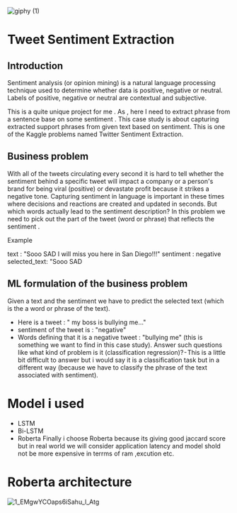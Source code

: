 ![giphy (1)](https://user-images.githubusercontent.com/57909909/168902321-760c3caf-864f-4f2c-b5ee-6199863df92f.gif)

# Tweet Sentiment Extraction
## Introduction

Sentiment analysis (or opinion mining) is a natural language processing technique used to determine whether data is positive, negative or neutral. Labels of positive, negative or neutral are contextual and subjective.

This is a quite unique project for me . As , here I need to extract phrase from a sentence base on some sentiment .
This case study is about capturing extracted support phrases from given text based on sentiment. This is one of the Kaggle problems named Twitter Sentiment Extraction.

## Business problem
With all of the tweets circulating every second it is hard to tell whether the sentiment behind a specific tweet will impact a company or a person's brand for being viral (positive) or devastate profit because it strikes a negative tone. Capturing sentiment in language is important in these times where decisions and reactions are created and updated in seconds. But which words actually lead to the sentiment description? In this problem we need to pick out the part of the tweet (word or phrase) that reflects the sentiment .

Example

text : "Sooo SAD I will miss you here in San Diego!!!"
sentiment : negative
selected_text: "Sooo SAD

## ML formulation of the business problem

Given a text and the sentiment we have to predict the selected text (which is the a word or phrase of the text).
- Here is a tweet : " my boss is bullying me…"
- sentiment of the tweet is : "negative"
- Words defining that it is a negative tweet : "bullying me" (this is something we want to find in this case study).
Answer such questions like what kind of problem is it (classification regression)? - This is a little bit difficult to answer but i would say it is a classification task but in a different way (because we have to classify the phrase of the text associated with sentiment).

# Model i used 
- LSTM
- Bi-LSTM
- Roberta
Finally i choose Roberta because its giving good jaccard score but in real world we will consider application  latency and model shold not be more expensive in terrms of ram ,excution etc.
# Roberta architecture

![1_EMgwYCOaps6iSahu_l_Atg](https://user-images.githubusercontent.com/57909909/168904195-85d43768-1e1d-4ec9-8a9f-ac4b860ff931.png)


